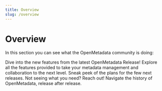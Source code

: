 ```yaml
---
title: Overview
slug: /overview
---
```


# Overview

In this section you can see what the OpenMetadata community is doing:

<InlineCalloutContainer>
  <InlineCallout
    color="violet-70"
    icon="celebration"
    bold="Latest Release"
    href="/overview/latest-release"
  >
    Dive into the new features from the latest OpenMetadata Release!
  </InlineCallout>
  <InlineCallout
    color="violet-70"
    icon="mediation"
    bold="Features"
    href="/overview/features"
  >
    Explore all the features provided to take your metadata management and collaboration to the next level.
  </InlineCallout>
  <InlineCallout
    color="violet-70"
    icon="edit_road"
    bold="Roadmap"
    href="/overview/roadmap"
  >
    Sneak peek of the plans for the few next releases. Not seeing what you need? Reach out!
  </InlineCallout>
  <InlineCallout
    color="violet-70"
    icon="sailing"
    bold="Releases"
    href="/overview/releases"
  >
    Navigate the history of OpenMetadata, release after release.
  </InlineCallout>
</InlineCalloutContainer>
